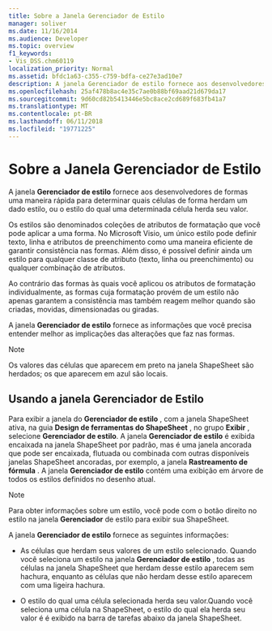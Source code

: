 ```yaml
---
title: Sobre a Janela Gerenciador de Estilo
manager: soliver
ms.date: 11/16/2014
ms.audience: Developer
ms.topic: overview
f1_keywords:
- Vis_DSS.chm60119
localization_priority: Normal
ms.assetid: bfdc1a63-c355-c759-bdfa-ce27e3ad10e7
description: A janela Gerenciador de estilo fornece aos desenvolvedores de formas uma maneira rápida para determinar quais células de forma herdam um dado estilo, ou o estilo do qual uma determinada célula herda seu valor.
ms.openlocfilehash: 25af478b8ac4e35c7ae0b88bf69aad21d679da17
ms.sourcegitcommit: 9d60cd82b5413446e5bc8ace2cd689f683fb41a7
ms.translationtype: MT
ms.contentlocale: pt-BR
ms.lasthandoff: 06/11/2018
ms.locfileid: "19771225"
---
```

# <a name="about-the-style-explorer-window"></a>Sobre a Janela Gerenciador de Estilo

A janela **Gerenciador de estilo** fornece aos desenvolvedores de formas uma maneira rápida para determinar quais células de forma herdam um dado estilo, ou o estilo do qual uma determinada célula herda seu valor. 
  
Os estilos são denominados coleções de atributos de formatação que você pode aplicar a uma forma. No Microsoft Visio, um único estilo pode definir texto, linha e atributos de preenchimento como uma maneira eficiente de garantir consistência nas formas. Além disso, é possível definir ainda um estilo para qualquer classe de atributo (texto, linha ou preenchimento) ou qualquer combinação de atributos. 
  
Ao contrário das formas às quais você aplicou os atributos de formatação individualmente, as formas cuja formatação provém de um estilo não apenas garantem a consistência mas também reagem melhor quando são criadas, movidas, dimensionadas ou giradas. 
  
A janela **Gerenciador de estilo** fornece as informações que você precisa entender melhor as implicações das alterações que faz nas formas. 
  
> [!NOTE]
> Os valores das células que aparecem em preto na janela ShapeSheet são herdados; os que aparecem em azul são locais. 
  
## <a name="using-the-style-explorer-window"></a>Usando a janela Gerenciador de Estilo

Para exibir a janela do **Gerenciador de estilo** , com a janela ShapeSheet ativa, na guia **Design de ferramentas do ShapeSheet** , no grupo **Exibir** , selecione **Gerenciador de estilo**. A janela **Gerenciador de estilo** é exibida encaixada na janela ShapeSheet por padrão, mas é uma janela ancorada que pode ser encaixada, flutuada ou combinada com outras disponíveis janelas ShapeSheet ancoradas, por exemplo, a janela **Rastreamento de fórmula** . A janela **Gerenciador de estilo** contém uma exibição em árvore de todos os estilos definidos no desenho atual. 
  
> [!NOTE]
> Para obter informações sobre um estilo, você pode com o botão direito no estilo na janela **Gerenciador** de estilo para exibir sua ShapeSheet. 
  
A janela **Gerenciador de estilo** fornece as seguintes informações: 
  
- As células que herdam seus valores de um estilo selecionado. Quando você seleciona um estilo na janela **Gerenciador de estilo** , todas as células na janela ShapeSheet que herdam desse estilo aparecem sem hachura, enquanto as células que não herdam desse estilo aparecem com uma ligeira hachura. 
    
- O estilo do qual uma célula selecionada herda seu valor.Quando você seleciona uma célula na ShapeSheet, o estilo do qual ela herda seu valor é é exibido na barra de tarefas abaixo da janela ShapeSheet. 
    

